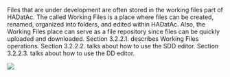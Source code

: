 Files that are under development are often stored in the working files part of HADatAc. The called Working Files is a place where files can be created, renamed, organized into folders, and edited within HADatAc. Also, the Working Files place can serve as a file repository since files can be quickly uploaded and downloaded. Section 3.2.2.1. describes Working Files operations. Section 3.2.2.2. talks about how to use the SDD editor. Section 3.2.2.3. talks about how to use the DD editor.

![](https://raw.githubusercontent.com/paulopinheiro1234/hadatac-screenshots/master/Sec2/working-files.png)